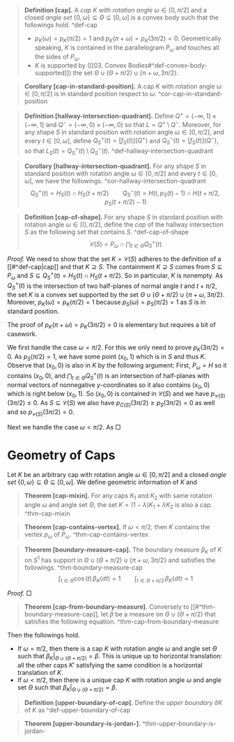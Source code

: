 > __Definition [cap].__ A _cap_ $K$ with _rotation angle_ $\omega \in [0, \pi/2]$ and a closed _angle set_ $\left\{ 0, \omega \right\} \subseteq \Theta \subseteq \left[ 0, \omega \right]$ is a convex body such that the followings hold. ^def-cap
> - $p_K(\omega) = p_K(\pi/2) = 1$ and $p_K(\pi + \omega) = p_K(3\pi/2) = 0$. Geometrically speaking, $K$ is contained in the parallelogram $P_\omega$ and touches all the sides of $P_\omega$.
> - $K$ is supported by ([[03. Convex Bodies#^def-convex-body-supported]]) the set $\Theta \cup (\Theta + \pi/2) \cup \{\pi + \omega, 3\pi/2\}$.

> __Corollary [cap-in-standard-position].__ A cap $K$ with rotation angle $\omega \in [0, \pi/2]$ is in standard position respect to $\omega$. ^cor-cap-in-standard-position

> __Definition [hallway-intersection-quadrant].__ Define $Q^+ = (-\infty, 1] \times (-\infty, 1]$ and $Q^- = (-\infty, 0) \times (-\infty, 0)$ so that $L = Q^+ \setminus Q^-$. Moreover, for any shape $S$ in standard position with rotation angle $\omega \in [0, \pi/2]$, and every $t \in [0, \omega]$, define $Q^+_S(t) = [f_S(t)](Q^+)$ and $Q^-_S(t) = [f_S(t)](Q^-)$, so that $L_S(t) = Q^+_S(t) \setminus Q^-_S(t)$. ^def-hallway-intersection-quadrant

> __Corollary [hallway-intersection-quadrant].__ For any shape $S$ in standard position with rotation angle $\omega \in [0, \pi/2]$ and every $t \in [0, \omega]$, we have the followings. ^cor-hallway-intersection-quadrant
$$
Q^+_S(t) = H_{S}(t) \cap H_{S}(t + \pi/2) \qquad 
Q^-_S(t) = H(t, p_S(t) - 1) \cap H(t+ \pi/2, p_S(t + \pi/2) - 1)
$$

> __Definition [cap-of-shape].__ For any shape $S$ in standard position with rotation angle $\omega \in [0, \pi/2]$, define the _cap_ of the hallway intersection $S$ as the following set that contains $S$. ^def-cap-of-shape
$$
\mathcal{C}(S) = P_{\omega} \cap \bigcap_{t \in \Theta} Q^+_S(t) 
$$

_Proof._ We need to show that the set $K = \mathcal{C}(S)$ adheres to the definition of a [[#^def-cap|cap]] and that $K \supseteq S$. The containment $K \supseteq S$ comes from $S \subseteq P_{\omega}$ and $S \subseteq Q_{S}^+(t) = H_{S}(t) \cap H_{S}(t + \pi/2)$. So in particular, $K$ is nonempty. As $Q^+_S(t)$ is the intersection of two half-planes of normal angle $t$ and $t + \pi/2$, the set $K$ is a convex set supported by the set $\Theta \cup (\Theta + \pi/2) \cup \{\pi + \omega, 3\pi/2\}$. Moreover, $p_K(\omega) = p_K(\pi/2) = 1$ because $p_{S}(\omega)=p_S(\pi/2)=1$ as $S$ is in standard position.

The proof of $p_K(\pi + \omega) = p_K(3\pi/2) = 0$ is elementary but requires a bit of casework.

We first handle the case $\omega = \pi/2$. For this we only need to prove $p_{K}(3\pi/2) = 0$. As $p_{S}(\pi/2)=1$, we have some point $(x_0, 1)$ which is in $S$ and thus $K$. Observe that $(x_0, 0)$ is also in $K$ by the following argument: First, $P_{\omega} = H$ so it contains $(x_0, 0)$, and $\bigcap_{t \in \Theta} Q^+_S(t)$ is an intersection of half-planes with normal vectors of nonnegative $y$-coordinates so it also contains $(x_{0}, 0)$ which is right below $(x_{0}, 1)$. So $(x_{0}, 0)$ is contained in $\mathcal{C}(S)$ and we have $p_{\mathcal{C}(S)}(3\pi/2) \leq 0$. As $S \subseteq \mathcal{C}(S)$ we also have $p_{C(S)}(3\pi/2) \geq p_{S}(3\pi/2) = 0$ as well and so $p_{\mathcal{C}(S)}(3\pi/2) = 0$.

Next we handle the case $\omega < \pi/2$. As  □

# Geometry of Caps

Let $K$ be an arbitrary cap with rotation angle $\omega \in [0, \pi/2]$ and a closed _angle set_ $\left\{ 0, \omega \right\} \subseteq \Theta \subseteq \left[ 0, \omega \right]$. We define geometric information of $K$ and

> __Theorem [cap-mixin].__ For any caps $K_1$ and $K_2$ with same rotation angle $\omega$ and angle set $\Theta$, the set $K = (1-\lambda)K_1 + \lambda K_2$ is also a cap. ^thm-cap-mixin

> __Theorem [cap-contains-vertex].__ If $\omega < \pi/2$, then $K$ contains the vertex $p_{\omega}$ of $P_{\omega}$. ^thm-cap-contains-vertex

> __Theorem [boundary-measure-cap].__ The boundary measure $\beta_K$ of $K$ on $S^1$  has support in $\Theta \cup (\Theta + \pi/2) \cup \{\pi + \omega, 3\pi/2\}$ and satisfies the followings. ^thm-boundary-measure-cap
$$
\int_{t \in \Theta} \cos(t) \, \beta_K(dt) = 1 \qquad \int_{t \in \Theta + \pi/2} \, \beta_K(dt) = 1
$$

_Proof._  □

> __Theorem [cap-from-boundary-measure].__ Conversely to [[#^thm-boundary-measure-cap]], let $\beta$ be a measure on $\Theta \cup (\Theta + \pi/2)$ that satisfies the following equation.  ^thm-cap-from-boundary-measure

Then the followings hold.
- If $\omega = \pi/2$, then there is a cap $K$ with rotation angle $\omega$ and angle set $\Theta$ such that $\beta_K|_{\Theta \cup (\Theta + \pi/2)} = \beta$. This is unique up to horizontal translation: all the other caps $K'$ satisfying the same condition is a horizontal translation of $K$.
- If $\omega < \pi/2$, then there is a unique cap $K$ with rotation angle $\omega$ and angle set $\Theta$ such that $\beta_K|_{\Theta \cup (\Theta + \pi/2)} = \beta$.

> __Definition [upper-boundary-of-cap].__ Define the _upper boundary_ $\delta K$ of $K$ as  ^def-upper-boundary-of-cap

> __Theorem [upper-boundary-is-jordan-].__  ^thm-upper-boundary-is-jordan-